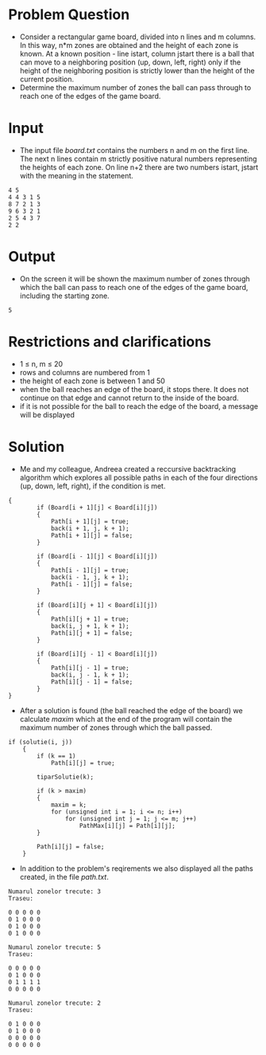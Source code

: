 # Problem Question
- Consider a rectangular game board, divided into n lines and m columns. In this way, n*m zones are obtained and the height of each zone is known. At a known position - line istart, column jstart there is a ball that can move to a neighboring position (up, down, left, right) only if the height of the neighboring position is strictly lower than the height of the current position.
- Determine the maximum number of zones the ball can pass through to reach one of the edges of the game board.


# Input
- The input file _board.txt_ contains the numbers n and m on the first line. The next n lines contain m strictly positive natural numbers representing the heights of each zone.
On line n+2 there are two numbers istart, jstart with the meaning in the statement.
~~~
4 5
4 4 3 1 5
8 7 2 1 3
9 6 3 2 1
2 5 4 3 7
2 2
~~~

# Output
- On the screen it will be shown the maximum number of zones through which the ball can pass to reach one of the edges of the game board, including the starting zone.
~~~
5
~~~

# Restrictions and clarifications
- 1 ≤ n, m ≤ 20
- rows and columns are numbered from 1
- the height of each zone is between 1 and 50
- when the ball reaches an edge of the board, it stops there. It does not continue on that edge and cannot return to the inside of the board.
- if it is not possible for the ball to reach the edge of the board, a message will be displayed

# Solution
- Me and my colleague, Andreea created a reccursive backtracking algorithm which explores all possible paths in each of the four directions (up, down, left, right), if the condition is met.
~~~
{
        if (Board[i + 1][j] < Board[i][j])
        {
            Path[i + 1][j] = true;
            back(i + 1, j, k + 1);
            Path[i + 1][j] = false;
        }

        if (Board[i - 1][j] < Board[i][j])
        {
            Path[i - 1][j] = true;
            back(i - 1, j, k + 1);
            Path[i - 1][j] = false;
        }

        if (Board[i][j + 1] < Board[i][j])
        {
            Path[i][j + 1] = true;
            back(i, j + 1, k + 1);
            Path[i][j + 1] = false;
        }

        if (Board[i][j - 1] < Board[i][j])
        {
            Path[i][j - 1] = true;
            back(i, j - 1, k + 1);
            Path[i][j - 1] = false;
        }
}
~~~
- After a solution is found (the ball reached the edge of the board) we calculate _maxim_ which at the end of the program will contain the maximum number of zones through which the ball passed.
~~~
if (solutie(i, j))
    {
        if (k == 1)
            Path[i][j] = true;

        tiparSolutie(k);

        if (k > maxim)
        {
            maxim = k;
            for (unsigned int i = 1; i <= n; i++)
                for (unsigned int j = 1; j <= m; j++)
                    PathMax[i][j] = Path[i][j];
        }

        Path[i][j] = false;
    }
~~~
- In addition to the problem's reqirements we also displayed all the paths created, in the file _path.txt_.
~~~
Numarul zonelor trecute: 3
Traseu:

0 0 0 0 0 
0 1 0 0 0 
0 1 0 0 0 
0 1 0 0 0 

Numarul zonelor trecute: 5
Traseu:

0 0 0 0 0 
0 1 0 0 0 
0 1 1 1 1 
0 0 0 0 0 

Numarul zonelor trecute: 2
Traseu:

0 1 0 0 0 
0 1 0 0 0 
0 0 0 0 0 
0 0 0 0 0 

~~~
